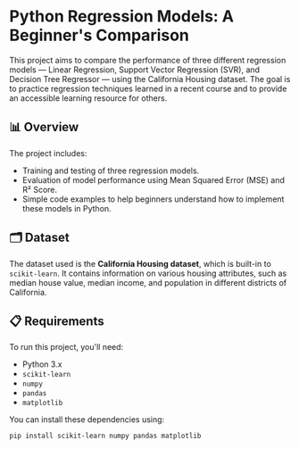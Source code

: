 # Python Regression Models: A Beginner's Comparison

This project aims to compare the performance of three different regression models — Linear Regression, Support Vector Regression (SVR), and Decision Tree Regressor — using the California Housing dataset. The goal is to practice regression techniques learned in a recent course and to provide an accessible learning resource for others.

## 📊 Overview

The project includes:
- Training and testing of three regression models.
- Evaluation of model performance using Mean Squared Error (MSE) and R² Score.
- Simple code examples to help beginners understand how to implement these models in Python.

## 🗂️ Dataset

The dataset used is the **California Housing dataset**, which is built-in to `scikit-learn`. It contains information on various housing attributes, such as median house value, median income, and population in different districts of California.

## 📋 Requirements

To run this project, you'll need:

- Python 3.x
- `scikit-learn` 
- `numpy`
- `pandas`
- `matplotlib`

You can install these dependencies using:

```bash
pip install scikit-learn numpy pandas matplotlib
